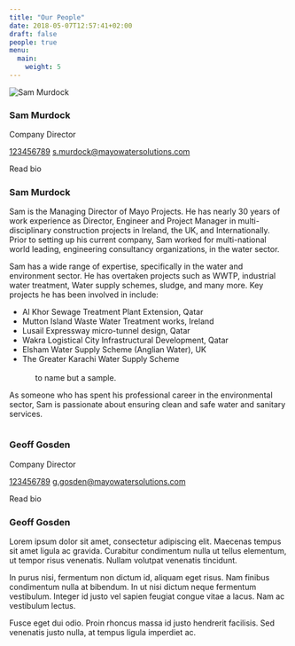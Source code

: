 ```yaml
---
title: "Our People"
date: 2018-05-07T12:57:41+02:00
draft: false
people: true
menu:
  main:
    weight: 5
---
```


<div class="team-container">
  <div class="member">
    <div class="image">
      <img src="/images/sam150.jpg" alt="Sam Murdock" title="Sam Murdock">
    </div>
    <div class="bio">
      <h3 class="name">Sam Murdock</h3>
      <p class="position">
        Company Director
      </p>
      <div class="contact">
        <p class="contact-details">
          <a href="tel:00000000" class="phone">123456789</a>
          <a href="mailto:s.murdock@mayowatersolutions.com" class="mail">s.murdock@mayowatersolutions.com</a>
        </p>
        <span class="button margin-top" data-letters="Read Bio">Read bio</span>
      </div>
      <div class="bio-details">
        <img src="data:image/png;base64,R0lGODlhAQABAAD/ACwAAAAAAQABAAACADs=" data-src="/images/samm450.jpg">
        <div class="bio-wrapper">
          <h3 class="bioname">Sam Murdock</h3>
          <p class="">
            Sam is the Managing Director of Mayo Projects. He has nearly 30 years of work experience as Director, Engineer and Project Manager in multi-disciplinary construction projects in Ireland, the UK, and Internationally. Prior to setting up his current company, Sam worked for multi-national world leading, engineering consultancy organizations, in the water sector.</p>
            <p class="">Sam has a wide range of expertise, specifically in the water and environment sector. He has overtaken projects such as WWTP, industrial water treatment, Water supply schemes, sludge, and many more. Key projects he has been involved in include:</p>
            <ul> 
              <li>Al Khor Sewage Treatment Plant Extension, Qatar</li>
              <li> Mutton Island Waste Water Treatment works, Ireland</li>
              <li>Lusail Expressway micro-tunnel design, Qatar</li>
              <li>Wakra Logistical City Infrastructural Development, Qatar</li>
              <li>Elsham Water Supply Scheme (Anglian Water), UK</li>
              <li>The Greater Karachi Water Supply Scheme</li><br>
            <span style="margin-left:23px">to name but a sample.</span>
            </ul>
          <p class="">As someone who has spent his professional career in the environmental sector, Sam is passionate about ensuring clean and safe water and sanitary services.
          </p>
        </div>
      </div> 
    </div>
  </div>
  <div class="member">
    <div class="image">
      <img src="https://picsum.photos/150/150" alt="">
    </div>
    <div class="bio">
      <h3 class="name">Geoff Gosden</h3>
      <p class="position">
        Company Director
      </p>
      <div class="contact">
        <p class="contact-details">
          <a href="tel:00000000" class="phone">123456789</a>
          <a href="mailto:g.gosden@mayowatersolutions.com" class="mail">g.gosden@mayowatersolutions.com</a>
        </p>
        <span class="button margin-top" data-letters="Read Bio">Read bio</span>
      </div>
      <div class="bio-details">
        <img src="data:image/png;base64,R0lGODlhAQABAAD/ACwAAAAAAQABAAACADs=" data-src="https://picsum.photos/450/250">
        <div class="bio-wrapper">
          <h3 class="bioname">Geoff Gosden</h3>
          <p class="">
            Lorem ipsum dolor sit amet, consectetur adipiscing elit. Maecenas tempus sit amet ligula ac gravida. Curabitur condimentum nulla ut tellus elementum, ut tempor risus venenatis. Nullam volutpat venenatis tincidunt.</p>
            <p class="">In purus nisi, fermentum non dictum id, aliquam eget risus. Nam finibus condimentum nulla at bibendum. In ut nisi dictum neque fermentum vestibulum. Integer id justo vel sapien feugiat congue vitae a lacus. Nam ac vestibulum lectus. 
          </p>
          <p class="">Fusce eget dui odio. Proin rhoncus massa id justo hendrerit facilisis. Sed venenatis justo nulla, at tempus ligula imperdiet ac. 
          </p>
        </div>
      </div>  
    </div>
  </div>
</div>